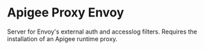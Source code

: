 # Apigee Proxy Envoy

Server for Envoy's external auth and accesslog filters. Requires the installation of an Apigee runtime proxy.
